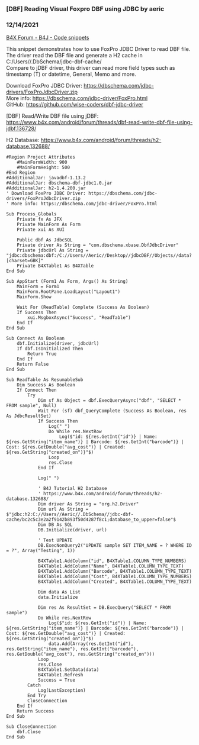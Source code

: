 ### [DBF] Reading Visual Foxpro DBF using JDBC by aeric
### 12/14/2021
[B4X Forum - B4J - Code snippets](https://www.b4x.com/android/forum/threads/136840/)

This snippet demonstrates how to use FoxPro JDBC Driver to read DBF file. The driver read the DBF file and generate a H2 cache in C:/Users/<UserName>/.DbSchema/jdbc-dbf-cache/  
 Compare to jDBF driver, this driver can read more field types such as timestamp (T) or datetime, General, Memo and more.  
  
Download FoxPro JDBC Driver: <https://dbschema.com/jdbc-drivers/FoxProJdbcDriver.zip>  
More info: <https://dbschema.com/jdbc-driver/FoxPro.html>  
GitHub: <https://github.com/wise-coders/dbf-jdbc-driver>  
  
[DBF] Read/Write DBF file using jDBF: <https://www.b4x.com/android/forum/threads/dbf-read-write-dbf-file-using-jdbf.136728/>  
  
H2 Database: <https://www.b4x.com/android/forum/threads/h2-database.132688/>  
  

```B4X
#Region Project Attributes  
    #MainFormWidth: 900  
    #MainFormHeight: 500  
#End Region  
#AdditionalJar: javadbf-1.13.2  
#AdditionalJar: dbschema-dbf-jdbc1.0.jar  
#AdditionalJar: h2-1.4.200.jar  
' Download FoxPro JDBC Driver: https://dbschema.com/jdbc-drivers/FoxProJdbcDriver.zip  
' More info: https://dbschema.com/jdbc-driver/FoxPro.html  
  
Sub Process_Globals  
    Private fx As JFX  
    Private MainForm As Form  
    Private xui As XUI  
     
    Public dbf As JdbcSQL  
    Private driver As String = "com.dbschema.xbase.DbfJdbcDriver"  
    Private jdbcUrl As String = "jdbc:dbschema:dbf:/C://Users//Aeric//Desktop//jdbcDBF//Objects//data?[charset=GBK]"  
    Private B4XTable1 As B4XTable  
End Sub  
  
Sub AppStart (Form1 As Form, Args() As String)  
    MainForm = Form1  
    MainForm.RootPane.LoadLayout("Layout1")  
    MainForm.Show  
     
    Wait For (ReadTable) Complete (Success As Boolean)  
    If Success Then  
        xui.MsgboxAsync("Success", "ReadTable")  
    End If  
End Sub  
  
Sub Connect As Boolean  
    dbf.Initialize(driver, jdbcUrl)  
    If dbf.IsInitialized Then  
        Return True  
    End If  
    Return False  
End Sub  
  
Sub ReadTable As ResumableSub  
    Dim Success As Boolean  
    If Connect Then  
        Try  
            Dim sf As Object = dbf.ExecQueryAsync("dbf", "SELECT * FROM sample", Null)  
            Wait For (sf) dbf_QueryComplete (Success As Boolean, res As JdbcResultSet)  
            If Success Then                
                Log(" ")  
                Do While res.NextRow  
                    Log($"id: ${res.GetInt("id")} | Name: ${res.GetString("item_name")} | Barcode: ${res.GetInt("barcode")} | Cost: ${res.GetDouble("avg_cost")} | Created: ${res.GetString("created_on")}"$)  
                Loop  
                res.Close  
            End If  
             
            Log(" ")  
             
            ' B4J Tutorial H2 Database  
            ' https://www.b4x.com/android/forum/threads/h2-database.132688/  
            Dim driver As String = "org.h2.Driver"  
            Dim url As String = $"jdbc:h2:C://Users//Aeric//.DbSchema//jdbc-dbf-cache/bc2c5c3e2a2f9142b893f50d4287f8c1;database_to_upper=false"$  
            Dim DB As SQL  
            DB.Initialize(driver, url)  
             
            ' Test UPDATE  
            DB.ExecNonQuery2("UPDATE sample SET ITEM_NAME = ? WHERE ID = ?", Array("Testing", 1))  
             
            B4XTable1.AddColumn("id", B4XTable1.COLUMN_TYPE_NUMBERS)  
            B4XTable1.AddColumn("Name", B4XTable1.COLUMN_TYPE_TEXT)  
            B4XTable1.AddColumn("Barcode", B4XTable1.COLUMN_TYPE_TEXT)  
            B4XTable1.AddColumn("Cost", B4XTable1.COLUMN_TYPE_NUMBERS)  
            B4XTable1.AddColumn("Created", B4XTable1.COLUMN_TYPE_TEXT)  
             
            Dim data As List  
            data.Initialize  
             
            Dim res As ResultSet = DB.ExecQuery("SELECT * FROM sample")  
            Do While res.NextRow  
                Log($"id: ${res.GetInt("id")} | Name: ${res.GetString("item_name")} | Barcode: ${res.GetInt("barcode")} | Cost: ${res.GetDouble("avg_cost")} | Created: ${res.GetString("created_on")}"$)  
                data.Add(Array(res.GetInt("id"), res.GetString("item_name"), res.GetInt("barcode"), res.GetDouble("avg_cost"), res.GetString("created_on")))  
            Loop  
            res.Close  
            B4XTable1.SetData(data)  
            B4XTable1.Refresh  
            Success = True  
        Catch  
            Log(LastException)  
        End Try  
        CloseConnection  
    End If  
    Return Success  
End Sub  
  
Sub CloseConnection  
    dbf.Close  
End Sub
```